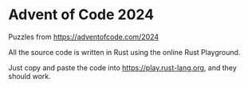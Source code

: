 # Advent of Code 2024

Puzzles from https://adventofcode.com/2024 

All the source code is written in Rust using the online Rust Playground.

Just copy and paste the code into https://play.rust-lang.org, and they should work.
